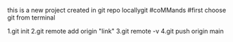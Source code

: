 this is a new project created in git repo locallygit 
#coMMands
#first choose git from terminal

1.git init
2.git remote add origin "link"
3.git remote -v
4.git push origin main 
<!-- ls -la
git add .
git command -m "update" -->